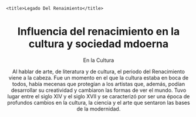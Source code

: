 <DOCTYPE html>
<html lang="en">
<head>
    <meta charset="UFT-8">
    <meta http-equiv="X-UA-Compatible" content="IE=edge">
    <meta name="viewport" content="width=device-width, initial-scale=1.0">
    <link rel="stylesheet" href="css/estilo1.css">

    <title>Legado Del Renaimiento</title>
</head>
</html>
    <title>Legado Del Renaimiento</title>
<Body>
    <header>
        <h1>Influencia del renacimiento en la cultura y sociedad mdoerna</h1>
        <p>En la Cultura</p>
        <p>
            Al hablar de arte, de literatura y de cultura, el periodo del Renacimiento viene a la cabeza. Fue un momento en el que la cultura estaba en boca de todos, había mecenas que protegían a los artistas que, además, podían desarrollar su creatividad y cambiaron las formas de
            ver el mundo. Tuvo lugar entre el siglo XIV y el siglo XVII y se caracterizó por ser una época de profundos cambios en la cultura, la ciencia y el arte que sentaron las bases de la modernidad.
        </p>
